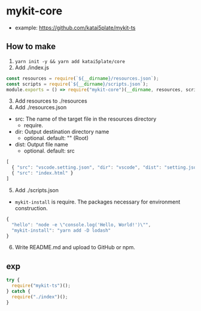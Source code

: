 # mykit-core

- example: https://github.com/katai5plate/mykit-ts

## How to make

1. `yarn init -y && yarn add katai5plate/core`
2. Add ./index.js
```js
const resources = require(`${__dirname}/resources.json`);
const scripts = require(`${__dirname}/scripts.json`);
module.exports = () => require("mykit-core")(__dirname, resources, scripts);
```
3. Add resources to ./resources
4. Add ./resources.json
- src: The name of the target file in the resources directory
  - require.
- dir: Output destination directory name
  - optional. default: "" (Root)
- dist: Output file name
  - optional. default: src
```js
[
  { "src": "vscode.setting.json", "dir": "vscode", "dist": "setting.json" },
  { "src": "index.html" }
]
```
5. Add ./scripts.json
- `mykit-install` is require. The packages necessary for environment construction.
```js
{
  "hello": "node -e \"console.log('Hello, World!')\"",
  "mykit-install": "yarn add -D lodash"
}
```
6. Write README.md and upload to GitHub or npm.

## exp

```js
try {
  require("mykit-ts")();
} catch {
  require("./index")();
}
```
